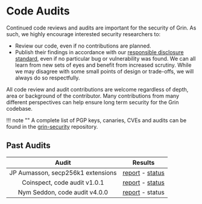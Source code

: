 # Code Audits

Continued code reviews and audits are important for the security of Grin.
As such, we highly encourage interested security researchers to:

* Review our code, even if no contributions are planned.
* Publish their findings in accordance with our
[responsible disclosure standard](https://github.com/RD-Crypto-Spec/Responsible-Disclosure/tree/82e08d2736ea9dbe43484a3317e4bce214163bd0#a-standard-for-responsible-disclosure-in-cryptocurrency-and-related-software),
even if no particular bug or vulnerability was found. We can all learn from new
sets of eyes and benefit from increased scrutiny. While we may disagree with some small points of design or trade-offs, we will always do so respectfully.

All code review and audit contributions are welcome regardless of depth, area
or background of the contributor. Many contributions from many different
perspectives can help ensure long term security for the Grin codebase.

!!! note ""
    A complete list of PGP keys, canaries, CVEs and audits can be found in the [grin-security](https://github.com/mimblewimble/grin-security) repository.

## Past Audits

|  Audit     | Results      |
| :--------: | :----------: |
| JP Aumasson, secp256k1 extensions | [report](https://github.com/mimblewimble/grin-security/blob/master/audits/001-secp256k1-extensions-report.pdf) - [status](https://github.com/mimblewimble/grin-security/blob/master/audits/001-secp256k1-extensions-status.md)             |
| Coinspect, code audit v1.0.1      | [report](https://github.com/mimblewimble/grin-security/blob/master/audits/002-coinspect-2019-report.pdf) - [status](https://github.com/mimblewimble/grin-security/blob/master/audits/002-coinspect-2019-status.md)             |
| Nym Seddon, code audit v4.0.0 | [report](https://github.com/mimblewimble/grin-security/blob/master/audits/003-nym-seddon-2020-report.md) - status

